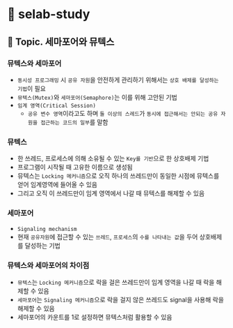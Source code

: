 # :book: selab-study
## :pushpin: Topic. 세마포어와 뮤텍스

### 뮤텍스와 세마포어
- `동시성 프로그래밍` 시 `공유 자원`을 안전하게 관리하기 위해서는 `상호 배제를 달성하는 기법`이 필요
- `뮤텍스(Mutex)`와 `세마포어(Semaphore)`는 이를 위해 고안된 기법
- `임계 영역(Critical Session)`
  - `공유 변수 영역`이라고도 하며 `둘 이상의 스레드`가 `동시에 접근해서는 안되는 공유 자원을 접근하는 코드의 일부`를 말함


### 뮤텍스
- 한 쓰레드, 프로세스에 의해 소유될 수 있는 `Key를 기반`으로 한 상호배제 기법
- 프로그램이 시작될 때 고유한 이름으로 생성됨
- 뮤텍스는 `Locking 메커니즘`으로 오직 하나의 쓰레드만이 동일한 시점에 뮤텍스를 얻어 임계영역에 들어올 수 있음
- 그리고 오직 이 쓰레드만이 임계 영역에서 나갈 때 뮤텍스를 해제할 수 있음

### 세마포어
- `Signaling mechanism`
- 현재 `공유자원`에 접근할 수 있는 `쓰레드`, `프로세스`의 `수를 나타내는 값`을 두어 상호배제를 달성하는 기법


### 뮤텍스와 세마포어의 차이점
- `뮤텍스`는 `Locking 메커니즘`으로 락을 걸은 쓰레드만이 임계 영역을 나갈 때 락을 해제할 수 있음
- `세마포어`는 `Signaling 메커니즘`으로 락을 걸지 않은 쓰레드도 signal을 사용해 락을 해제할 수 있음
- 세마포어의 카운트를 1로 설정하면 뮤텍스처럼 활용할 수 있음